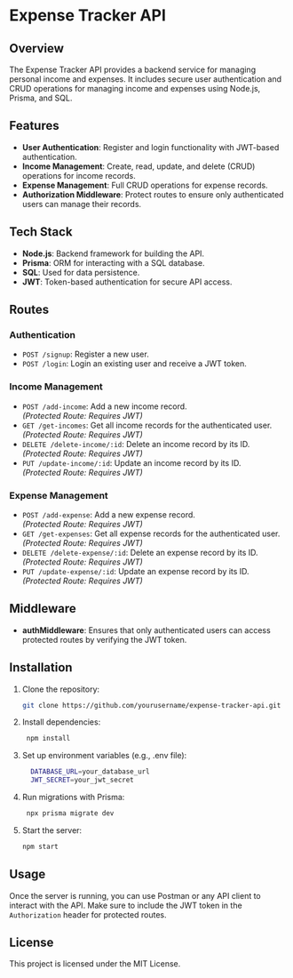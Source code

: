 # Expense Tracker API

## Overview
The Expense Tracker API provides a backend service for managing personal income and expenses. It includes secure user authentication and CRUD operations for managing income and expenses using Node.js, Prisma, and SQL.

## Features
- **User Authentication**: Register and login functionality with JWT-based authentication.
- **Income Management**: Create, read, update, and delete (CRUD) operations for income records.
- **Expense Management**: Full CRUD operations for expense records.
- **Authorization Middleware**: Protect routes to ensure only authenticated users can manage their records.

## Tech Stack
- **Node.js**: Backend framework for building the API.
- **Prisma**: ORM for interacting with a SQL database.
- **SQL**: Used for data persistence.
- **JWT**: Token-based authentication for secure API access.

## Routes

### Authentication
- `POST /signup`: Register a new user.
- `POST /login`: Login an existing user and receive a JWT token.

### Income Management
- `POST /add-income`: Add a new income record.  
  _(Protected Route: Requires JWT)_
- `GET /get-incomes`: Get all income records for the authenticated user.  
  _(Protected Route: Requires JWT)_
- `DELETE /delete-income/:id`: Delete an income record by its ID.  
  _(Protected Route: Requires JWT)_
- `PUT /update-income/:id`: Update an income record by its ID.  
  _(Protected Route: Requires JWT)_

### Expense Management
- `POST /add-expense`: Add a new expense record.  
  _(Protected Route: Requires JWT)_
- `GET /get-expenses`: Get all expense records for the authenticated user.  
  _(Protected Route: Requires JWT)_
- `DELETE /delete-expense/:id`: Delete an expense record by its ID.  
  _(Protected Route: Requires JWT)_
- `PUT /update-expense/:id`: Update an expense record by its ID.  
  _(Protected Route: Requires JWT)_

## Middleware
- **authMiddleware**: Ensures that only authenticated users can access protected routes by verifying the JWT token.

## Installation

1. Clone the repository:
   ```bash
   git clone https://github.com/yourusername/expense-tracker-api.git
2. Install dependencies:
   ```bash
    npm install
3. Set up environment variables (e.g., .env file):
    ```bash
      DATABASE_URL=your_database_url
      JWT_SECRET=your_jwt_secret
4. Run migrations with Prisma:
   ```bash
    npx prisma migrate dev
5. Start the server:
   ```bash
   npm start
## Usage
Once the server is running, you can use Postman or any API client to interact with the API. Make sure to include the JWT token in the `Authorization` header for protected routes.

## License
This project is licensed under the MIT License.



